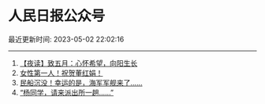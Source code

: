# 人民日报公众号

最近更新时间: 2023-05-02 22:02:16

--- 
1. [【夜读】致五月：心怀希望，向阳生长](https://mp.weixin.qq.com/s/1RRY65L8fdXwg4bxptibGQ) 
2. [女性第一人！祝贺董红娟！](https://mp.weixin.qq.com/s/tczG6kdMPixUfHIWEggxeg) 
3. [民船沉没！幸运的是，海军军舰来了……](https://mp.weixin.qq.com/s/MZWI8A1LxwS8mNTP9_wWVg) 
4. [“杨同学，请来派出所一趟……”](https://mp.weixin.qq.com/s/hiNtvpLVIiDfvez5gEzRvg) 
